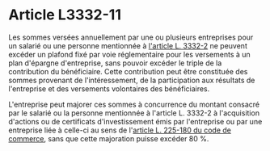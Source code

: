 # Article L3332-11

Les sommes versées annuellement par une ou plusieurs entreprises pour un salarié ou une personne mentionnée à [l'article L. 3332-2][1] ne peuvent excéder un plafond fixé par voie réglementaire pour les versements à un plan d'épargne d'entreprise, sans pouvoir excéder le triple de la contribution du bénéficiaire. Cette contribution peut être constituée des sommes provenant de l'intéressement, de la participation aux résultats de l'entreprise et des versements volontaires des bénéficiaires. 

L'entreprise peut majorer ces sommes à concurrence du montant consacré par le salarié ou la personne mentionnée à l'article L. 3332-2 à l'acquisition d'actions ou de certificats d'investissement émis par l'entreprise ou par une entreprise liée à celle-ci au sens de l'[article L. 225-180 du code de commerce][2], sans que cette majoration puisse excéder 80 %.

 [1]: /affichCodeArticle.do?cidTexte=LEGITEXT000006072050&idArticle=LEGIARTI000006903042&dateTexte=&categorieLien=cid
 [2]: /affichCodeArticle.do?cidTexte=LEGITEXT000005634379&idArticle=LEGIARTI000006225599&dateTexte=&categorieLien=cid
